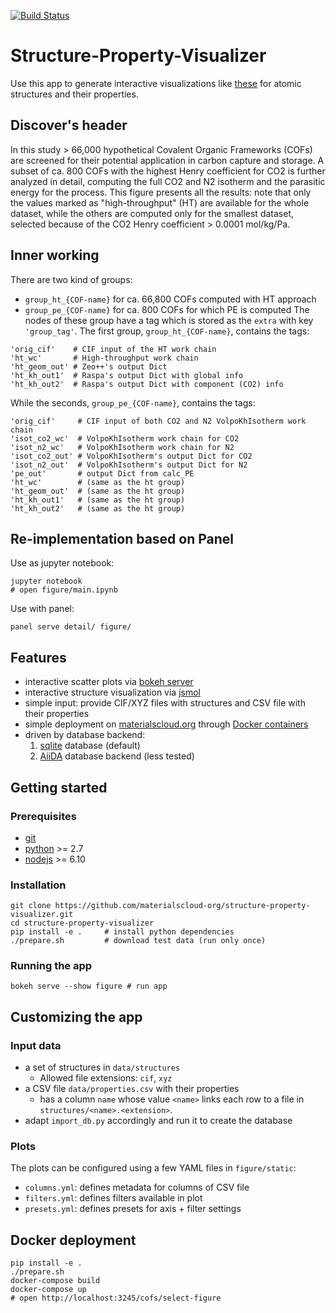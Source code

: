 [![Build Status](https://travis-ci.org/materialscloud-org/structure-property-visualizer.svg?branch=master)](https://travis-ci.org/materialscloud-org/structure-property-visualizer)

# Structure-Property-Visualizer

Use this app to generate interactive visualizations like [these](https://www.materialscloud.org/discover/cofs#mcloudHeader)
for atomic structures and their properties.

## Discover's header
In this study > 66,000 hypothetical Covalent Organic Frameworks (COFs) are screened for their potential application in carbon capture and storage.
A subset of ca. 800 COFs with the highest Henry coefficient for CO2 is further analyzed in detail, computing the full CO2 and N2 isotherm and the parasitic energy for the process. This figure presents all the results: note that only the values marked as "high-throughput" (HT) are available for the whole dataset, while the others are computed only for the smallest dataset, selected because of the CO2 Henry coefficient > 0.0001 mol/kg/Pa.

## Inner working

There are two kind of groups:
* `group_ht_{COF-name}` for ca. 66,800 COFs computed with HT approach
* `group_pe_{COF-name}` for ca. 800 COFs for which PE is computed
The nodes of these group have a tag which is stored as the `extra` with key `'group_tag'`.
The first group, `group_ht_{COF-name}`, contains the tags:
```
'orig_cif'    # CIF input of the HT work chain
'ht_wc'       # High-throughput work chain
'ht_geom_out' # Zeo++'s output Dict
'ht_kh_out1'  # Raspa's output Dict with global info
'ht_kh_out2'  # Raspa's output Dict with component (CO2) info
```
While the seconds, `group_pe_{COF-name}`, contains the tags:
```
'orig_cif'     # CIF input of both CO2 and N2 VolpoKhIsotherm work chain
'isot_co2_wc'  # VolpoKhIsotherm work chain for CO2
'isot_n2_wc'   # VolpoKhIsotherm work chain for N2
'isot_co2_out' # VolpoKhIsotherm's output Dict for CO2
'isot_n2_out'  # VolpoKhIsotherm's output Dict for N2
'pe_out'       # output Dict from calc_PE
'ht_wc'        # (same as the ht group)
'ht_geom_out'  # (same as the ht group)
'ht_kh_out1'   # (same as the ht group)
'ht_kh_out2'   # (same as the ht group)
```
## Re-implementation based on Panel

Use as jupyter notebook:
```
jupyter notebook
# open figure/main.ipynb
```

Use with panel:
```
panel serve detail/ figure/
```

## Features

 * interactive scatter plots via [bokeh server](https://bokeh.pydata.org/en/1.0.4/)
 * interactive structure visualization via [jsmol](https://chemapps.stolaf.edu/jmol/docs/)
 * simple input: provide CIF/XYZ files with structures and CSV file with their properties
 * simple deployment on [materialscloud.org](https://www.materialscloud.org/discover/menu) through [Docker containers](http://docker.com)
 * driven by database backend:
   1. [sqlite](https://www.sqlite.org/index.html) database (default)
   1. [AiiDA](http://www.aiida.net/) database backend (less tested)

## Getting started

### Prerequisites

 * [git](https://git-scm.com/)
 * [python](https://www.python.org/) >= 2.7
 * [nodejs](https://nodejs.org/en/) >= 6.10

### Installation

```
git clone https://github.com/materialscloud-org/structure-property-visualizer.git
cd structure-property-visualizer
pip install -e .     # install python dependencies
./prepare.sh         # download test data (run only once)
```

### Running the app

```
bokeh serve --show figure # run app
```

## Customizing the app

### Input data
 * a set of structures in `data/structures`
   * Allowed file extensions: `cif`, `xyz`
 * a CSV file `data/properties.csv` with their properties
   * has a column `name` whose value `<name>` links each row to a file in `structures/<name>.<extension>`.
 * adapt `import_db.py` accordingly and run it to create the database

### Plots

The plots can be configured using a few YAML files in `figure/static`:
 * `columns.yml`: defines metadata for columns of CSV file
 * `filters.yml`: defines filters available in plot
 * `presets.yml`: defines presets for axis + filter settings

## Docker deployment

```
pip install -e .
./prepare.sh
docker-compose build
docker-compose up
# open http://localhost:3245/cofs/select-figure
```
